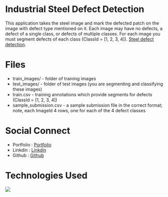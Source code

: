 # Industrial Steel Defect Detection

This application takes the steel image and mark the defected patch on the image with defect type mentioned on it.
Each image may have no defects, a defect of a single class, or defects of multiple classes. For each image you must segment defects of each class (ClassId = [1, 2, 3, 4]). [Steel defect detection](https://github.com/luckyRajputana/Steel-Defect-Detection).

# Files
- train_images/ - folder of training images
- test_images/ - folder of test images (you are segmenting and classifying these images)
- train.csv - training annotations which provide segments for defects (ClassId = [1, 2, 3, 4])
- sample_submission.csv - a sample submission file in the correct format; note, each ImageId 4 rows, one for each of the 4 defect classes


# Social Connect

- Portfolio :  [Portfolio](https://luckyportfolio.herokuapp.com/portfolio/)
- Linkdin   :  [Linkdin](https://www.linkedin.com/in/luckychauhan14994/)
- Github    :  [Github](https://github.com/luckyRajputana?tab=repositories)


# Technologies Used

![](https://forthebadge.com/images/badges/made-with-python.svg)
